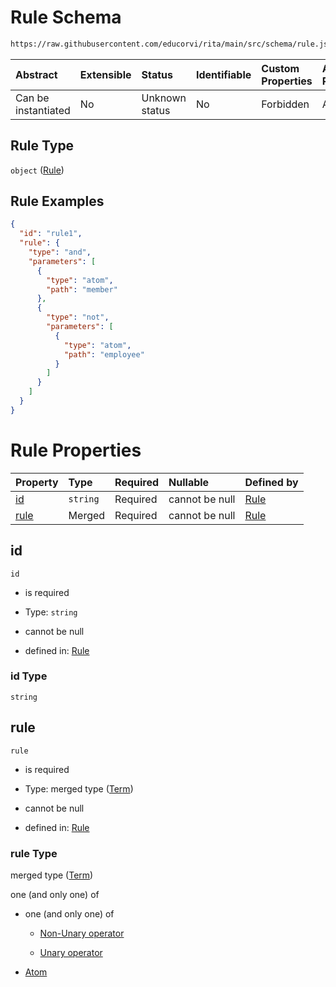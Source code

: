 # Rule Schema

```txt
https://raw.githubusercontent.com/educorvi/rita/main/src/schema/rule.json
```



| Abstract            | Extensible | Status         | Identifiable | Custom Properties | Additional Properties | Access Restrictions | Defined In                                                     |
| :------------------ | :--------- | :------------- | :----------- | :---------------- | :-------------------- | :------------------ | :------------------------------------------------------------- |
| Can be instantiated | No         | Unknown status | No           | Forbidden         | Allowed               | none                | [rule.json](../../src/schema/rule.json "open original schema") |

## Rule Type

`object` ([Rule](rule.md))

## Rule Examples

```json
{
  "id": "rule1",
  "rule": {
    "type": "and",
    "parameters": [
      {
        "type": "atom",
        "path": "member"
      },
      {
        "type": "not",
        "parameters": [
          {
            "type": "atom",
            "path": "employee"
          }
        ]
      }
    ]
  }
}
```

# Rule Properties

| Property      | Type     | Required | Nullable       | Defined by                                                                                                               |
| :------------ | :------- | :------- | :------------- | :----------------------------------------------------------------------------------------------------------------------- |
| [id](#id)     | `string` | Required | cannot be null | [Rule](rule-properties-id.md "https://raw.githubusercontent.com/educorvi/rita/main/src/schema/rule.json#/properties/id") |
| [rule](#rule) | Merged   | Required | cannot be null | [Rule](term.md "https://raw.githubusercontent.com/educorvi/rita/main/src/schema/term.json#/properties/rule")             |

## id



`id`

*   is required

*   Type: `string`

*   cannot be null

*   defined in: [Rule](rule-properties-id.md "https://raw.githubusercontent.com/educorvi/rita/main/src/schema/rule.json#/properties/id")

### id Type

`string`

## rule



`rule`

*   is required

*   Type: merged type ([Term](term.md))

*   cannot be null

*   defined in: [Rule](term.md "https://raw.githubusercontent.com/educorvi/rita/main/src/schema/term.json#/properties/rule")

### rule Type

merged type ([Term](term.md))

one (and only one) of

*   one (and only one) of

    *   [Non-Unary operator](operator-oneof-non-unary-operator.md "check type definition")

    *   [Unary operator](operator-oneof-unary-operator.md "check type definition")

*   [Atom](atom.md "check type definition")
